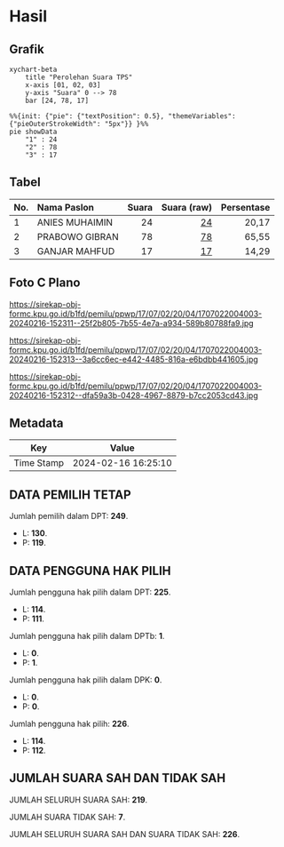 # Hasil

## Grafik

```mermaid
xychart-beta
    title "Perolehan Suara TPS"
    x-axis [01, 02, 03]
    y-axis "Suara" 0 --> 78
    bar [24, 78, 17]
```

```mermaid
%%{init: {"pie": {"textPosition": 0.5}, "themeVariables": {"pieOuterStrokeWidth": "5px"}} }%%
pie showData
    "1" : 24
    "2" : 78
    "3" : 17
```

## Tabel

| No. | Nama Paslon    | Suara | Suara (raw) | Persentase |
|:--- |:-------------- | -----:| -----------:| ----------:|
| 1   | ANIES MUHAIMIN | 24    | [24][p-1]   | 20,17      |
| 2   | PRABOWO GIBRAN | 78    | [78][p-2]   | 65,55      |
| 3   | GANJAR MAHFUD  | 17    | [17][p-3]   | 14,29      |


[p-1]: https://github.com/gigit-pemilu/pemilu-2024-17-bengkulu/blob/main/pilpres/hitung-suara/sub/17-bengkulu/sub/07-lebong/sub/02-lebong-atas/sub/2004-tik-tebing/sub/003-tps/sub/paslon-1.txt
[p-2]: https://github.com/gigit-pemilu/pemilu-2024-17-bengkulu/blob/main/pilpres/hitung-suara/sub/17-bengkulu/sub/07-lebong/sub/02-lebong-atas/sub/2004-tik-tebing/sub/003-tps/sub/paslon-2.txt
[p-3]: https://github.com/gigit-pemilu/pemilu-2024-17-bengkulu/blob/main/pilpres/hitung-suara/sub/17-bengkulu/sub/07-lebong/sub/02-lebong-atas/sub/2004-tik-tebing/sub/003-tps/sub/paslon-3.txt

## Foto C Plano

https://sirekap-obj-formc.kpu.go.id/b1fd/pemilu/ppwp/17/07/02/20/04/1707022004003-20240216-152311--25f2b805-7b55-4e7a-a934-589b80788fa9.jpg

https://sirekap-obj-formc.kpu.go.id/b1fd/pemilu/ppwp/17/07/02/20/04/1707022004003-20240216-152313--3a6cc6ec-e442-4485-816a-e6bdbb441605.jpg

https://sirekap-obj-formc.kpu.go.id/b1fd/pemilu/ppwp/17/07/02/20/04/1707022004003-20240216-152312--dfa59a3b-0428-4967-8879-b7cc2053cd43.jpg


## Metadata

| Key        | Value               |
| ---------- | ------------------- |
| Time Stamp | 2024-02-16 16:25:10 |


## DATA PEMILIH TETAP

Jumlah pemilih dalam DPT: **249**.
 * L: **130**.
 * P: **119**.

## DATA PENGGUNA HAK PILIH

Jumlah pengguna hak pilih dalam DPT: **225**.
 * L: **114**.
 * P: **111**.

Jumlah pengguna hak pilih dalam DPTb: **1**.
 * L: **0**.
 * P: **1**.

Jumlah pengguna hak pilih dalam DPK: **0**.
 * L: **0**.
 * P: **0**.

Jumlah pengguna hak pilih: **226**.
 * L: **114**.
 * P: **112**.

## JUMLAH SUARA SAH DAN TIDAK SAH

JUMLAH SELURUH SUARA SAH: **219**.

JUMLAH SUARA TIDAK SAH: **7**.

JUMLAH SELURUH SUARA SAH DAN SUARA TIDAK SAH: **226**.


